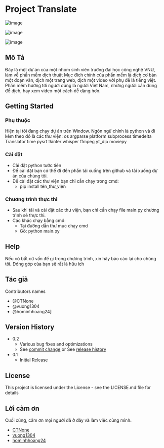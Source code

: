# Project Translate 
![image](https://github.com/vuong1304/Project_SE/assets/127286400/26a3911b-322d-4af6-8219-62b50bb94445)

![image](https://github.com/vuong1304/Project_SE/assets/127286400/1e79de78-be10-462b-8928-1991734c9bff)

![image](https://github.com/vuong1304/Project_SE/assets/127286400/592a52bd-222e-4f8e-b0ce-6c04d067b4f0)

## Mô Tả  

Đây là một dự án của một nhóm sinh viên trường đại học công nghệ VNU, làm về phần mềm dịch thuật
Mục đích chính của phần mềm là dịch cơ bản một đoạn văn, dịch một trang web, dịch một video với phụ đề là tiếng việt.
Phần mềm hướng tới người dùng là người Việt Nam, những người cần dùng để dịch, hay xem video một cách dễ dàng hơn.

## Getting Started

### Phụ thuộc

Hiện tại tôi đang chạy dự án trên Window.
Ngôn ngữ chính là python và đi kèm theo đó là các thư viện:
os
argparse
platform
subprocess 
timedelta
Translator
time
pysrt
tkinter 
whisper
ffmpeg 
yt_dlp 
moviepy

### Cài đặt 
* Cài đặt python tước tiên 
* Để cài đặt bạn có thế đi đến phần tải xuống trên github và tải xuống dự án của chúng tôi. 
* Để cài đặt các thư viện bạn chỉ cần chạy trong cmd:
  - pip install tên_thư_viện 
### Chương trình thực thi  

* Sau khi tải và cài đặt các thư viện, bạn chỉ cần chạy file main.py chương trình sẽ thực thi.
* Các khác chạy bằng cmd:
  - Tại đường dẫn thư mục chạy cmd
  - Gõ: python main.py 
## Help

Nếu có bất cứ vấn đề gì trong chương trình, xin hãy báo cáo lại cho chúng tôi.
Đóng góp của bạn sẽ rất là hữu ích 

## Tác giả 

Contributors names
* @CTNone
* @vuong1304
* @hominhhoang24]
## Version History

* 0.2
    * Various bug fixes and optimizations
    * See [commit change]() or See [release history]()
* 0.1
    * Initial Release

## License

This project is licensed under the License - see the LICENSE.md file for details

## Lời cảm ơn 

Cuối cùng, cảm ơn mọi người đã ở đây và làm việc cùng mình.
* [CTNone](https://github.com/CTNone)
* [vuong1304](https://github.com/vuong1304)
* [hominhhoang24](https://github.com/hominhhoang24)
